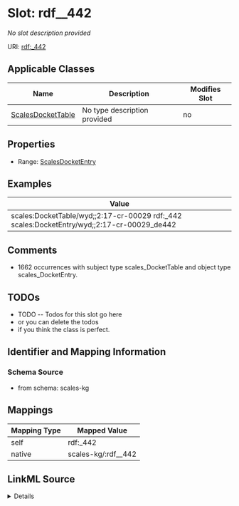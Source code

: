 

# Slot: rdf__442


_No slot description provided_





URI: [rdf:_442](http://www.w3.org/1999/02/22-rdf-syntax-ns#_442)



<!-- no inheritance hierarchy -->





## Applicable Classes

| Name | Description | Modifies Slot |
| --- | --- | --- |
| [ScalesDocketTable](../classes/ScalesDocketTable.md) | No type description provided |  no  |







## Properties

* Range: [ScalesDocketEntry](../classes/ScalesDocketEntry.md)






## Examples

| Value |
| --- |
| scales:DocketTable/wyd;;2:17-cr-00029 rdf:_442 scales:DocketEntry/wyd;;2:17-cr-00029_de442 |

## Comments

* 1662 occurrences with subject type scales_DocketTable and object type scales_DocketEntry.

## TODOs

* TODO -- Todos for this slot go here
* or you can delete the todos
* if you think the class is perfect.

## Identifier and Mapping Information







### Schema Source


* from schema: scales-kg




## Mappings

| Mapping Type | Mapped Value |
| ---  | ---  |
| self | rdf:_442 |
| native | scales-kg/:rdf__442 |




## LinkML Source

<details>
```yaml
name: rdf__442
description: No slot description provided
todos:
- TODO -- Todos for this slot go here
- or you can delete the todos
- if you think the class is perfect.
comments:
- 1662 occurrences with subject type scales_DocketTable and object type scales_DocketEntry.
examples:
- value: scales:DocketTable/wyd;;2:17-cr-00029 rdf:_442 scales:DocketEntry/wyd;;2:17-cr-00029_de442
from_schema: scales-kg
rank: 1000
slot_uri: rdf:_442
alias: rdf__442
domain_of:
- scales_DocketTable
range: scales_DocketEntry

```
</details>